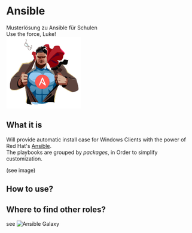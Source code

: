 # Ansible

Musterlösung zu Ansible für Schulen  
Use the force, Luke!  
![Galaxy](https://github.com/SManAT/IT-School-Admin/blob/master/Ansible/img/AnsiblePower.png)

## What it is

Will provide automatic install case for Windows Clients with the power of Red Hat's [Ansible](https://www.ansible.com/).  
The playbooks are grouped by _packages_, in Order to simplify customization.

(see image)

## How to use?

## Where to find other roles?

see ![Ansible Galaxy](https://galaxy.ansible.com/)
